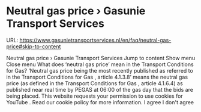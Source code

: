 # Neutral gas price › Gasunie Transport Services

URL: https://www.gasunietransportservices.nl/en/faq/neutral-gas-price#skip-to-content

Neutral gas price › Gasunie Transport Services
Jump to content
Show menu
Close menu
What does ‘neutral gas price’ mean in the Transport Conditions for Gas?
‘Neutral
gas
price being the most recently published as referred to in the Transport Conditions for
Gas
, article 4.1.3.8’ means the neutral
gas
price (as defined in the Transport Conditions for
Gas
, article 4.1.6.4) as published near real time by
PEGAS
at 06:00 of the
gas day
that the bids are being placed.
This website requests your permission to use cookies for
YouTube
. Read our
cookie policy
for more information.
I agree
I don't agree